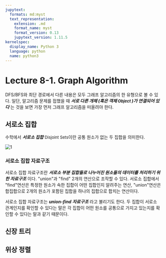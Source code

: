 ```yaml
---
jupytext:
  formats: md:myst
  text_representation:
    extension: .md
    format_name: myst
    format_version: 0.13
    jupytext_version: 1.11.5
kernelspec:
  display_name: Python 3
  language: python
  name: python3
---
```


# Lecture 8-1. Graph Algorithm 

DFS/BFS와 최단 경로에서 다른 내용은 모두 그래프 알고리즘의 한 유형으로 볼 수 있다. 일단, 알고리즘 문제를 접했을 때 ***서로 다른 개체 (혹은 객체<font size='2'> Object </font>)가 연결되어 있다*** 는 것을 보면 가장 먼저 그래프 알고리즘을 떠올려야 한다. 

## 서로소 집합 

수학에서 ***서로소 집합*** <font size='2'>Disjoint Sets</font>이란 공통 원소가 없는 두 집합을 의미한다. 

![1](../../assets/img/graph/1.png)

### 서로소 집합 자료구조 

서로소 집합 자료구조란 ***서로소 부분 집합들로 나누어진 원소들의 데이터를 처리하기 위한 자료구조*** 이다. "union"과 "find" 2개의 연산으로 조작할 수 있다. 서로소 집합에서 "find"연산은 특정한 원소가 속한 집합이 어떤 집합인지 알려주는 연산, "union"연산은 합집합으로 2개의 원소가 포함된 집합을 하나의 집합으로 합치는 연산이다. 

서로소 집합 자료구조는 ***union-find 자료구조*** 라고 불리기도 한다. 두 집합이 서로소 관계인지를 확인할 수 있다는 말은 각 집합이 어떤 원소를 공통으로 가지고 있는지를 확인할 수 있다는 말과 같기 때문이다. 


## 신장 트리 

## 위상 정렬 

